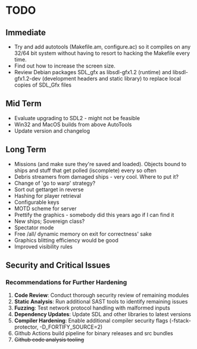 # TODO

## Immediate

* Try and add autotools (Makefile.am, configure.ac) so it compiles on any 32/64 bit system without having to resort to hacking the Makefile every time.
* Find out how to increase the screen size.
* Review Debian packages SDL_gfx as libsdl-gfx1.2 (runtime) and libsdl-gfx1.2-dev (development headers and static library) to replace local copies of SDL_Gfx files

## Mid Term

* Evaluate upgrading to SDL2 - might not be feasible
* Win32 and MacOS builds from above AutoTools
* Update version and changelog

## Long Term

* Missions (and make sure they're saved and loaded). Objects bound to ships and stuff that get polled (iscomplete) every so often
* Debris streamers from damaged ships - very cool. Where to put it?
* Change of 'go to warp' strategy?
* Sort out gettarget in reverse
* Hashing for player retrieval
* Configurable keys
* MOTD scheme for server
* Prettify the graphics - somebody did this years ago if I can find it
* New ships; Sovereign class?
* Spectator mode
* Free /all/ dynamic memory on exit for correctness' sake
* Graphics blitting efficiency would be good
* Improved visibility rules

## Security and Critical Issues

### Recommendations for Further Hardening

1. **Code Review**: Conduct thorough security review of remaining modules
2. **Static Analysis**: Run additional SAST tools to identify remaining issues
3. **Fuzzing**: Test network protocol handling with malformed inputs
4. **Dependency Updates**: Update SDL and other libraries to latest versions
5. **Compiler Hardening**: Enable additional compiler security flags (-fstack-protector, -D_FORTIFY_SOURCE=2)
6. Github Actions build pipeline for binary releases and src bundles
7. ~~Github code analysis tooling~~
